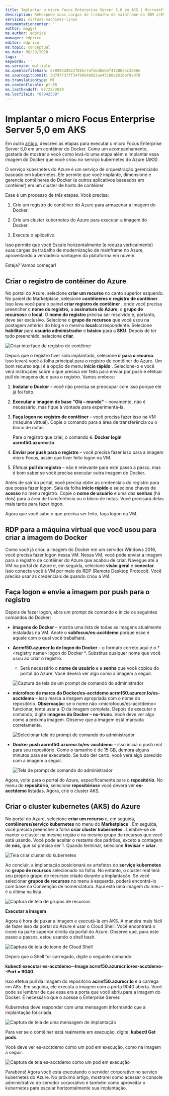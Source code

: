 ```yaml
---
title: Implantar o micro Focus Enterprise Server 5,0 em AKS | Microsoft Docs
description: Rehospede suas cargas de trabalho de mainframe do IBM z/OS usando o ambiente de desenvolvimento e teste micro Focus em VMs (máquinas virtuais) do Azure.
services: virtual-machines-linux
documentationcenter: ''
author: maggsl
ms.author: edprice
manager: edprice
editor: edprice
ms.topic: conceptual
ms.date: 06/29/2020
tags: ''
keywords: ''
ms.service: multiple
ms.openlocfilehash: 6780942d922f885c7afebd8e64f4f28654c3800e
ms.sourcegitcommit: 3d79f737ff34708b48dd2ae45100e2516af9ed78
ms.translationtype: MT
ms.contentlocale: pt-BR
ms.lasthandoff: 07/23/2020
ms.locfileid: "87042539"
---
```

# <a name="deploy-micro-focus-enterprise-server-50-to-aks"></a>Implantar o micro Focus Enterprise Server 5,0 em AKS

Em outro [artigo](./run-enterprise-server-container.md), descrevi as etapas para executar o micro Focus Enterprise Server 5,0 em um contêiner do Docker. Como um acompanhamento, gostaria de mostrar a você como levá-lo uma etapa além e implantar essa imagem do Docker que você criou no serviço kubernetes do Azure (AKS).

O serviço kubernetes do Azure é um serviço de orquestração gerenciado baseado em kubernetes. Ele permite que você implante, dimensione e gerencie contêineres do Docker (e outros aplicativos baseados em contêiner) em um cluster de hosts de contêiner.

Esse é um processo de três etapas. Você precisa:

1.  Crie um registro de contêiner do Azure para armazenar a imagem do Docker.

2.  Crie um cluster kubernetes do Azure para executar a imagem do Docker.

3.  Execute o aplicativo.

Isso permite que você Escale horizontalmente (e reduza verticalmente) suas cargas de trabalho de modernização de mainframe no Azure, aproveitando a verdadeira vantagem da plataforma em nuvem.

Esteja? Vamos começar!

## <a name="create-the-azure-container-registry"></a>Criar o registro de contêiner do Azure

No portal do Azure, selecione **criar um recurso** no canto superior esquerdo. No painel do Marketplace, selecione **contêineres e** **registro de contêiner**. Isso leva você para o painel **criar registro de contêiner** , onde você precisa preencher o **nome do registro**, a **assinatura do Azure**, o **grupo de recursos**e o **local**. O **nome do registro** precisa ser resolvido e, portanto, deve ser exclusivo. Selecione o **grupo de recursos** que você usou na postagem anterior do blog e o mesmo **local**correspondente. Selecione **habilitar** para **usuário administrador** e **básico** para a **SKU**. Depois de ter tudo preenchido, selecione **criar**.

![Criar interface de registro de contêiner](media/deploy-image-1.png)

Depois que o registro tiver sido implantado, selecione **ir para o recurso**. Isso levará você à folha principal para o registro de contêiner do Azure. Um bom recurso aqui é a opção de menu **início rápido** . Selecione-o e você verá instruções sobre o que precisa ser feito para enviar por push e efetuar pull de imagens de e para o registro. Vamos embora:

1.  **Instalar o Docker** – você não precisa se preocupar com isso porque ele já foi feito.

2.  **Executar a imagem de base "Olá – mundo"** – novamente, não é necessário, mas fique à vontade para experimentá-la.

3.  **Faça logon no registro de contêiner** – você precisa fazer isso na VM (máquina virtual). Copie o comando para a área de transferência ou o bloco de notas.

    Para o registro que criei, o comando é: **Docker login acrmf50.azurecr.Io**

4.  **Enviar por push para o registro** – você precisa fazer isso para a imagem micro Focus, assim que tiver feito logon na VM.

5.  Efetuar **pull do registro** – não é relevante para este passo a passo, mas é bom saber se você precisa executar outra imagem do Docker.

Antes de sair do portal, você precisa obter as credenciais do registro para que possa fazer logon. Saia da folha **início rápido** e selecione chaves de **acesso** no menu registro. Copie o **nome de usuário** e uma das **senhas** (há dois) para a área de transferência ou o bloco de notas. Você precisará delas mais tarde para fazer logon.

Agora que você sabe o que precisa ser feito, faça logon na VM.

## <a name="rdp-to-the-virtual-machine-you-used-to-create-the-docker-image"></a>RDP para a máquina virtual que você usou para criar a imagem do Docker

Como você já criou a imagem do Docker em um servidor Windows 2016, você precisa fazer logon nessa VM. Nessa VM, você pode enviar a imagem para o registro de contêiner do Azure que acabou de criar. Navegue até a VM na portal do Azure e, em seguida, selecione **visão geral** e **conectar**. Isso conecta você à VM por meio do RDP (Remote Desktop Protocol). Você precisa usar as credenciais de quando criou a VM.

## <a name="log-in-and-push-the-image-to-the-registry"></a>Faça logon e envie a imagem por push para o registro

Depois de fazer logon, abra um prompt de comando e inicie os seguintes comandos do Docker:

-   **imagens do Docker** – mostra uma lista de todas as imagens atualmente instaladas na VM. Anote o **subfocus/es-acctdemo** porque esse é aquele com o qual você trabalhará.

-   **Acrmf50.azurecr.Io de logon do Docker** – o formato correto aqui é o * \<registry name\> logon do Docker *. Substitua qualquer nome que você usou ao criar o registro.

    -   Será necessário o **nome de usuário** e a **senha** que você copiou do portal do Azure. Você deverá ver algo como a imagem a seguir.

    ![Captura de tela de um prompt de comando do administrador](media/deploy-image-2.png)

-   **microfoco de marca do Docker/es-acctdemo acrmf50.azurecr.Io/es-acctdemo** – isso marca a imagem apropriada com o nome do repositório. **Observação**: se o nome não \<microfocus/es-acctdemo\> funcionar, tente usar a ID da imagem completa. Depois de executar o comando, digite **imagens do Docker – no-trunc**. Você deve ver algo como a próxima imagem. Observe que a imagem está marcada corretamente.

    ![Selecionar tela de prompt de comando do administrador](media/deploy-image-3.png)

-   **Docker push acrmf50.azurecr.Io/es-acctdemo** – isso inicia o push real para seu repositório. Como o tamanho é de 15 GB, demora alguns minutos para ser executado. Se tudo der certo, você verá algo parecido com a imagem a seguir.

    ![Tela de prompt de comando do administrador](media/deploy-image-4.png)

Agora, volte para o portal do Azure, especificamente para o **repositório**. No menu do **repositório**, selecione **repositórios**e você deverá ver **es-acctdemo** listadas. Agora, crie o cluster AKS.

## <a name="create-the-azure-kubernetes-aks-cluster"></a>Criar o cluster kubernetes (AKS) do Azure

No portal do Azure, selecione **criar um recurso** e, em seguida, **contêineres/serviço kubernetes** no menu do **Marketplace** . Em seguida, você precisa preencher a folha **criar cluster kubernetes** . Lembre-se de manter o cluster na mesma região e no mesmo grupo de recursos que você está usando. Você pode aceitar o restante dos padrões, exceto a contagem de **nós,** que só precisa ser 1. Quando terminar, selecione **Revisar + criar**.

![Tela criar cluster do kubernetes](media/deploy-image-5.png)

Ao concluir, a implantação posicionará os artefatos do **serviço kubernetes** no **grupo de recursos** selecionado na folha. No entanto, o cluster real terá seu próprio grupo de recursos criado durante a implantação. Se você selecionar **grupos de recursos** no menu à esquerda, poderá encontrá-lo com base na Convenção de nomenclatura. Aqui está uma imagem do meu – é a última na lista.

![Captura de tela de grupos de recursos](media/deploy-image-6.png)

**Executar a imagem**

Agora é hora de puxar a imagem e executá-la em AKS. A maneira mais fácil de fazer isso da portal do Azure é usar o Cloud Shell. Você encontrará o ícone na parte superior direita da portal do Azure. Observe que, para este passo a passos, estou usando o shell bash.

![Captura de tela do ícone de Cloud Shell](media/deploy-image-7.png)

Depois que o Shell for carregado, digite o seguinte comando:

**kubectl executar es-acctdemo--Image acrmf50.azurecr.io/es-acctdemo--Port = 9040**

Isso efetua pull da imagem do repositório **acrmf50.azurecr.Io** e a carrega em AKs. Em seguida, ele executa a imagem com a porta 9040 aberta. Você pode se lembrar de que essa era a porta que você abriu para a imagem do Docker. É necessário que o acesse o Enterprise Server.

Kubernetes deve responder com uma mensagem informando que a implantação foi criada.

![Captura de tela de uma mensagem de implantação](media/deploy-image-8.jpg)

Para ver se o contêiner está realmente em execução, digite: **kubectl Get pods**.

Você deve ver es-acctdemo como um pod em execução, como na imagem a seguir.

![Captura de tela es-acctdemo como um pod em execução](media/deploy-image-9.png)

Parabéns! Agora você está executando o servidor corporativo no serviço kubernetes do Azure. No próximo artigo, mostrarei como acessar o console administrativo do servidor corporativo e também como aproveitar o kubernetes para escalar horizontalmente sua implantação.
